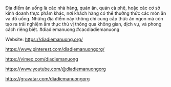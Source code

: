<p>Địa điểm ăn uống l&agrave; c&aacute;c nh&agrave; h&agrave;ng, qu&aacute;n ăn, qu&aacute;n c&agrave; ph&ecirc;, hoặc c&aacute;c cơ sở kinh doanh thực phẩm kh&aacute;c, nơi kh&aacute;ch h&agrave;ng c&oacute; thể thưởng thức c&aacute;c m&oacute;n ăn v&agrave; đồ uống. Những địa điểm n&agrave;y kh&ocirc;ng chỉ cung cấp thức ăn ngon m&agrave; c&ograve;n tạo ra trải nghiệm ẩm thực th&uacute; vị th&ocirc;ng qua kh&ocirc;ng gian, dịch vụ, v&agrave; phong c&aacute;ch ri&ecirc;ng biệt. #diadiemanuong #cacdiadiemanuong</p>
<p>Website: <a href="https://diadiemanuong.org/">https://diadiemanuong.org/</a></p>
<p><a href="https://www.pinterest.com/diadiemanuongorg/">https://www.pinterest.com/diadiemanuongorg/</a></p>
<p><a href="https://vimeo.com/diadiemanuong">https://vimeo.com/diadiemanuong</a></p>
<p><a href="https://www.youtube.com/@diadiemanuongorg">https://www.youtube.com/@diadiemanuongorg</a></p>
<p><a href="https://gravatar.com/diadiemanuongorg">https://gravatar.com/diadiemanuongorg</a></p>
